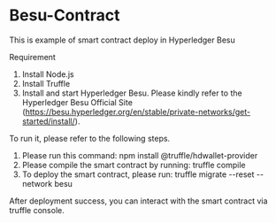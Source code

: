 # Besu-Contract
This is example of smart contract deploy in Hyperledger Besu

Requirement
1. Install Node.js
2. Install Truffle
3. Install and start Hyperledger Besu. Please kindly refer to the Hyperledger Besu Official Site (https://besu.hyperledger.org/en/stable/private-networks/get-started/install/).

To run it, please refer to the following steps.
1. Please run this command: npm install @truffle/hdwallet-provider
2. Please compile the smart contract by running: truffle compile
3. To deploy the smart contract, please run: truffle migrate --reset --network besu

After deployment success, you can interact with the smart contract via truffle console.
